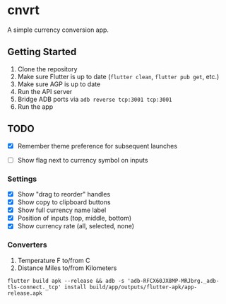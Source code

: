 # cnvrt

A simple currency conversion app.


## Getting Started

1. Clone the repository
2. Make sure Flutter is up to date (`flutter clean`, `flutter pub get`, etc.)
3. Make sure AGP is up to date
4. Run the API server
5. Bridge ADB ports via `adb reverse tcp:3001 tcp:3001`
6. Run the app


## TODO

* [x] Remember theme preference for subsequent launches
* [ ] Show flag next to currency symbol on inputs


### Settings

* [x] Show "drag to reorder" handles
* [x] Show copy to clipboard buttons
* [x] Show full currency name label
* [x] Position of inputs (top, middle, bottom)
* [x] Show currency rate (all, selected, none)

### Converters

1. Temperature F to/from C
2. Distance Miles to/from Kilometers


`flutter build apk --release && adb -s 'adb-RFCX60JX8MP-MRJbrg._adb-tls-connect._tcp' install build/app/outputs/flutter-apk/app-release.apk`